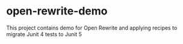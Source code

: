 # open-rewrite-demo

This project contains demo for Open Rewrite and applying recipes to migrate Junit 4 tests to Junit 5